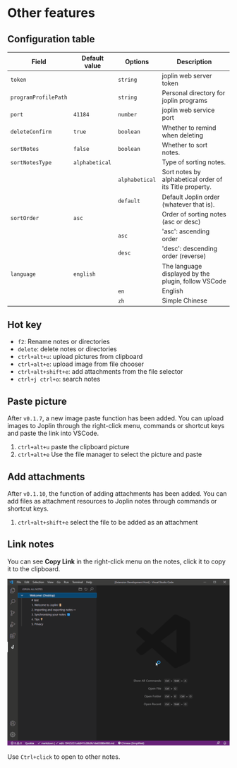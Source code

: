 # Other features

## Configuration table

| Field                | Default value  | Options        | Description                                             |
| -------------------- | -------------- | -------------- | ------------------------------------------------------- |
| `token`              |                | `string`       | joplin web server token                                 |
| `programProfilePath` |                | `string`       | Personal directory for joplin programs                  |
| `port`               | `41184`        | `number`       | joplin web service port                                 |
| `deleteConfirm`      | `true`         | `boolean`      | Whether to remind when deleting                         |
| `sortNotes`          | `false`        | `boolean`      | Whether to sort notes.                                  |
| `sortNotesType`      | `alphabetical` |                | Type of sorting notes.                                  |
|                      |                | `alphabetical` | Sort notes by alphabetical order of its Title property. |
|                      |                | `default`      | Default Joplin order (whatever that is).                |
| `sortOrder`          | `asc`          |                | Order of sorting notes (asc or desc)                    |
|                      |                | `asc`          | 'asc': ascending order                                  |
|                      |                | `desc`         | 'desc': descending order (reverse)                      |
| `language`           | `english`      |                | The language displayed by the plugin, follow VSCode     |
|                      |                | `en`           | English                                                 |
|                      |                | `zh`           | Simple Chinese                                          |

## Hot key

- `f2`: Rename notes or directories
- `delete`: delete notes or directories
- `ctrl+alt+u`: upload pictures from clipboard
- `ctrl+alt+e`: upload image from file chooser
- `ctrl+alt+shift+e`: add attachments from the file selector
- `ctrl+j ctrl+o`: search notes

## Paste picture

After `v0.1.7`, a new image paste function has been added. You can upload images to Joplin through the right-click menu, commands or shortcut keys and paste the link into VSCode.

1. `ctrl+alt+u` paste the clipboard picture
2. `ctrl+alt+e` Use the file manager to select the picture and paste

## Add attachments

After `v0.1.10`, the function of adding attachments has been added. You can add files as attachment resources to Joplin notes through commands or shortcut keys.

1. `ctrl+alt+shift+e` select the file to be added as an attachment

## Link notes

You can see **Copy Link** in the right-click menu on the notes, click it to copy it to the clipboard.

![Link notes](../images/copy-link.gif)

Use `Ctrl+click` to open to other notes.
